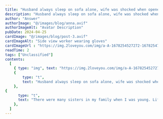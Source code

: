 ```yaml
---
title: "Husband always sleep on sofa alone, wife was shocked when opened the sofa!"
description: "Husband always sleep on sofa alone, wife was shocked when opened the sofa!"
author: "Answer"
authorImage: "@/images/blog/anna.avif"
authorImageAlt: "Avatar Description"
pubDate: 2024-04-25
cardImage: "@/images/blog/post-3.avif"
cardImageAlt: "Side view worker wearing gloves"
cardImageUrl : "https://img.2loveyou.com/img/a-A-1678254527272-1678254787006.jpg"
readTime: 2
tags: ["Unclassified"]
contents:
  [
    { type: "img", text: "https://img.2loveyou.com/img/a-A-1678254527272-1678254787006.jpg" },
    { 
        type: "t", 
        text: "Husband always sleep on sofa alone, wife was shocked when opened the sofa!"
    },
{
      type: "t",
      text: "There were many sisters in my family when I was young. Life is not very good. My parents are superstitious. A few months after I was born, my mother went to divination. The old man said that I would marry a rich man in the future. My parents were very happy to hear the news. They raised me. So I am happier than other children. Give me the good things first. I read more books than they do. I can see that they hate me very much. After graduating from high school, I failed. I worked in a factory in the town. When I was 20 years old, I met my husband under the introduction of a matchmaker. After marriage, we live with our mother-in-law. She is a very strong woman. Her husband is very restrained in her presence. She refused to keep close relationship with me in her own home.\n\nAlthough I am very interested in this mother-child relationship, I also feel very strange, because after marriage, my husband has been sleeping on the sofa. My husband's mother doesn't care about our sex life. Others said that \"it is better not to take care of grandchildren\". Because of this, I am very disappointed with my family life, but my parents refused to divorce me. It is not easy to get married and go to the big city. The good days have not passed yet. I was asked to endure. I think what my parents said is also reasonable, so I will try my best to manage the housework and serve my husband's mother. But my efforts did not change my husband's enthusiasm. A few years later, my husband refused to even share a room with me. I'm too lazy to argue with my husband. Five years later, her husband's mother died. Because she is old and seriously ill.\n\nAs soon as she went out, I filed for divorce with my husband, who gave me the house. As soon as he went out, he wanted to clean up and rent the house. On the day I moved, I wanted to move the sofa down and throw it away. When I lifted the sofa cushion, I was covered. There was a premarital examination report under the sofa mat that said that I was infertile, which surprised me. When I remembered, I called my husband. After listening, he said, \"My mother said that you care very much about whether you can have children or not, because she was afraid of hurting your self-esteem, so she hid it. I can't give you a better life. I can't afford IVF, so I have to find a way.\"\n\nAfter listening, my tears came out. I decided to remarry. We will have a good life in the future. Although not living a rich and noble life, it is my greatest happiness to meet such a wonderful husband and mother-in-law."
    },
  ]
---
```

